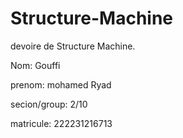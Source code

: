 # Structure-Machine
devoire de Structure Machine.

Nom: Gouffi

prenom: mohamed Ryad

secion/group: 2/10

matricule: 222231216713
